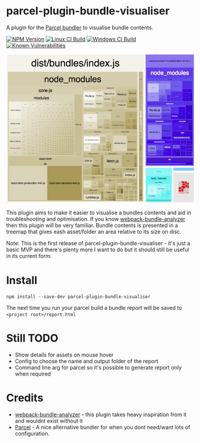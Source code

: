 # parcel-plugin-bundle-visualiser

A plugin for the [Parcel bundler](https://parceljs.org/) to visualise bundle contents.

[![NPM Version][npm-image]][npm-url]
[![Linux CI Build][travis-image]][travis-url]
[![Windows CI Build][appveyor-image]][appveyor-url]
[![Known Vulnerabilities][snyk-image]][snyk-url]

![Screenshot showing treemap of a bundle](/docs/bundle-report-example.png?raw=true)

This plugin aims to make it easier to visualise a bundles contents and aid in troubleshooting and optimisation. If you know [webpack-bundle-analyzer](https://www.npmjs.com/package/webpack-bundle-analyzer/) then this plugin will be very familiar. Bundle contents is presented in a treemap that gives eash asset/folder an area relative to its size on disc.  

Note: This is the first release of parcel-plugin-bundle-visualiser - it's just a basic MVP and there's plenty more I want to do but it should still be useful in its current form.


# Install

```console
npm install --save-dev parcel-plugin-bundle-visualiser
```
The next time you run your parcel build a bundle report will be saved to `<project root>/report.html`


# Still TODO
 - Show details for assets on mouse hover
 - Config to choose the name and output folder of the report
 - Command line arg for parcel so it's possible to generate report only when required


# Credits
 - [webpack-bundle-analyzer](https://www.npmjs.com/package/webpack-bundle-analyzer/) - this plugin takes heavy inspiration from it and wouldnt exist without it
 - [Parcel](https://parceljs.org/) - A nice alternative bundler for when you dont need/want lots of configuration.

[npm-image]: https://img.shields.io/npm/v/parcel-plugin-bundle-visualiser.svg
[npm-url]: https://npmjs.org/package/parcel-plugin-bundle-visualiser
[travis-image]: https://img.shields.io/travis/gregtillbrook/parcel-plugin-bundle-visualiser/master.svg?label=Linux%20CI%20Build
[travis-url]: https://travis-ci.org/gregtillbrook/parcel-plugin-bundle-visualiser
[appveyor-image]: https://img.shields.io/appveyor/ci/gregtillbrook/parcel-plugin-bundle-visualiser/master.svg?label=Windows%20CI%20Build
[appveyor-url]: https://ci.appveyor.com/project/gregtillbrook/parcel-plugin-bundle-visualiser
[snyk-image]: https://snyk.io/test/github/gregtillbrook/parcel-plugin-bundle-visualiser/badge.svg
[snyk-url]: https://snyk.io/test/github/gregtillbrook/parcel-plugin-bundle-visualiser